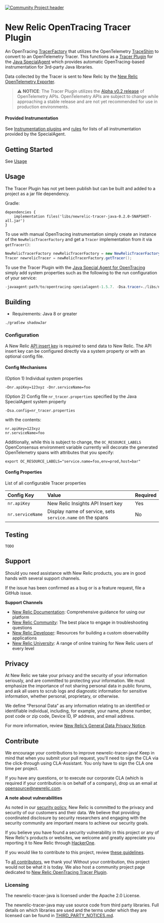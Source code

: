 [![Community Project header](https://github.com/newrelic/open-source-office/raw/master/examples/categories/images/Community_Project.png)](https://github.com/newrelic/open-source-office/blob/master/examples/categories/index.md#community-project)

# New Relic OpenTracing Tracer Plugin

An OpenTracing [TracerFactory](https://github.com/opentracing-contrib/java-tracerresolver) that utilizes the OpenTelemetry [TraceShim](https://github.com/open-telemetry/opentelemetry-java/blob/master/opentracing_shim/src/main/java/io/opentelemetry/opentracingshim/TraceShim.java) 
to convert to an OpenTelemetry Tracer. This functions as a [Tracer Plugin](https://github.com/opentracing-contrib/java-specialagent#43-tracer-plugin) 
for the [Java SpecialAgent](https://github.com/opentracing-contrib/java-specialagent) which provides automatic OpenTracing-based instrumentation for 3rd-party Java libraries.
 
Data collected by the Tracer is sent to New Relic by the [New Relic OpenTelemetry Exporter](https://github.com/newrelic/opentelemetry-exporter-java).

> ⚠️ **NOTICE**: The Tracer Plugin utilizes the [Alpha v0.2 release](https://github.com/open-telemetry/opentelemetry-specification/blob/master/milestones.md#alpha-v02) of OpenTelemetry APIs. OpenTelemetry APIs are subject to change while approaching a stable release and are not yet recommended for use in production environments.

#### Provided Instrumentation

See [Instrumentation plugins](https://github.com/opentracing-contrib/java-specialagent#61-instrumentation-plugins) and [rules](https://github.com/opentracing-contrib/java-specialagent#63-instrumented-libraries-by-existing-rules) for lists of all instrumentation provided by the SpecialAgent.

## Getting Started

See [Usage](#usage)

## Usage

The Tracer Plugin has not yet been publish but can be built and added to a project as a jar file dependency.

Gradle:  

```
dependencies {
    implementation files('libs/newrelic-tracer-java-0.2.0-SNAPSHOT-all.jar')
}
```

To use with manual OpenTracing instrumentation simply create an instance of the `NewRelicTracerFactory` and get a `Tracer` implementation from it via `getTracer()`:

```java
NewRelicTracerFactory newRelicTracerFactory = new NewRelicTracerFactory();
Tracer newrelicTracer = newRelicTracerFactory.getTracer();
```

To use the Tracer Plugin with the [Java Special Agent for OpenTracing](https://github.com/opentracing-contrib/java-specialagent#43-tracer-plugin) simply add system properties such as the following to the run configuration of your service:

```java
-javaagent:path/to/opentracing-specialagent-1.5.7. -Dsa.tracer=./libs/newrelic-tracer-java-0.2.0-SNAPSHOT-all.jar -Dsa.log.level=INFO -Dnr.apiKey=XXX -Dnr.serviceName="MyService"
```

## Building

* Requirements: Java 8 or greater

`./gradlew shadowJar`

### Configuration

A New Relic [API insert key](https://docs.newrelic.com/docs/insights/insights-data-sources/custom-data/introduction-event-api#register) is required to send data to New Relic. The API insert key can be configured directly via a system property or with an optional config file.

#### Config Mechanisms

(Option 1) Individual system properties

`-Dnr.apiKey=123xyz -Dnr.serviceName=foo`

(Option 2) Config file `nr_tracer.properties` specified by the Java SpecialAgent system property

`-Dsa.config=nr_tracer.properties`

with the contents:

```
nr.apiKey=123xyz
nr.serviceName=foo
```

Additionally, while this is subject to change, the `OC_RESOURCE_LABELS` OpenConsensus environment variable currently will decorate the generated OpenTelemetry spans with attributes that you specify:

`export OC_RESOURCE_LABELS="service.name=foo,env=prod,host=bar"`

#### Config Properties

List of all configurable Tracer properties

| Config Key       | Value                                                     | Required |
| :--------------  | :-------------------------------------------------------- | :------  |
| `nr.apiKey`      | New Relic Insights API Insert key                         | Yes      |
| `nr.serviceName` | Display name of service, sets `service.name` on the spans | No       |

## Testing

`TODO`

## Support

Should you need assistance with New Relic products, you are in good hands with several support channels.

If the issue has been confirmed as a bug or is a feature request, file a GitHub issue.

**Support Channels**

* [New Relic Documentation](https://docs.newrelic.com/docs/agents/java-agent/configuration/java-agent-configuration-config-file#h2-transaction-tracer): Comprehensive guidance for using our platform
* [New Relic Community](https://discuss.newrelic.com/tags/javaagent): The best place to engage in troubleshooting questions
* [New Relic Developer](https://developer.newrelic.com/): Resources for building a custom observability applications
* [New Relic University](https://learn.newrelic.com/): A range of online training for New Relic users of every level

## Privacy
At New Relic we take your privacy and the security of your information seriously, and are committed to protecting your information. We must emphasize the importance of not sharing personal data in public forums, and ask all users to scrub logs and diagnostic information for sensitive information, whether personal, proprietary, or otherwise.

We define “Personal Data” as any information relating to an identified or identifiable individual, including, for example, your name, phone number, post code or zip code, Device ID, IP address, and email address.

For more information, review [New Relic’s General Data Privacy Notice](https://newrelic.com/termsandconditions/privacy).

## Contribute

We encourage your contributions to improve newrelic-tracer-java! Keep in mind that when you submit your pull request, you'll need to sign the CLA via the click-through using CLA-Assistant. You only have to sign the CLA one time per project.

If you have any questions, or to execute our corporate CLA (which is required if your contribution is on behalf of a company), drop us an email at opensource@newrelic.com.

**A note about vulnerabilities**

As noted in our [security policy](../../security/policy), New Relic is committed to the privacy and security of our customers and their data. We believe that providing coordinated disclosure by security researchers and engaging with the security community are important means to achieve our security goals.

If you believe you have found a security vulnerability in this project or any of New Relic's products or websites, we welcome and greatly appreciate you reporting it to New Relic through [HackerOne](https://hackerone.com/newrelic).

If you would like to contribute to this project, review [these guidelines](./CONTRIBUTING.md).

To [all contributors](https://github.com/newrelic/newrelic-tracer-java/graphs/contributors), we thank you!  Without your contribution, this project would not be what it is today.  We also host a community project page dedicated to [New Relic OpenTracing Tracer Plugin](https://opensource.newrelic.com/projects/newrelic/newrelic-tracer-java).

### Licensing

The newrelic-tracer-java is licensed under the Apache 2.0 License.

The newrelic-tracer-java may use source code from third party libraries.
Full details on which libraries are used and the terms under which they are licensed can be found in [THIRD_PARTY_NOTICES.md](THIRD_PARTY_NOTICES.md).

